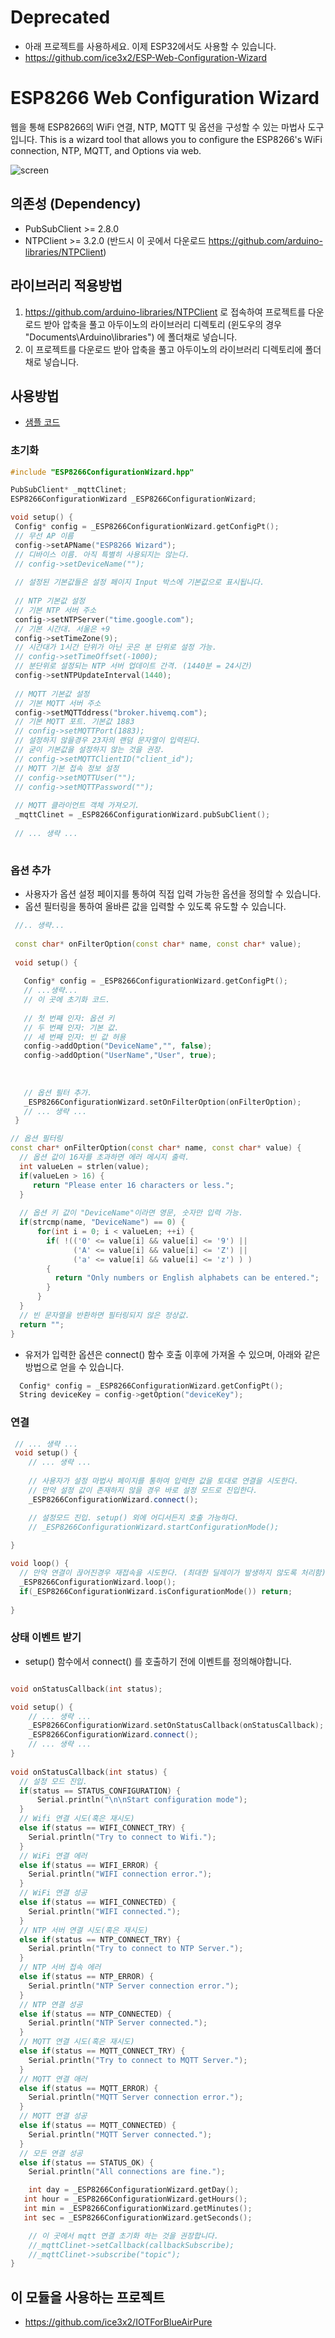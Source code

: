 # Deprecated 
  - 아래 프로젝트를 사용하세요. 이제 ESP32에서도 사용할 수 있습니다. 
  - https://github.com/ice3x2/ESP-Web-Configuration-Wizard

# ESP8266 Web Configuration Wizard
 웹을 통해 ESP8266의 WiFi 연결, NTP, MQTT 및 옵션을 구성할 수 있는 마법사 도구입니다.
 This is a wizard tool that allows you to configure the ESP8266's WiFi connection, NTP, MQTT, and Options via web.
 
![screen](https://user-images.githubusercontent.com/3121298/159404924-a39ab1b0-27f6-430b-9b0e-cbb3a15bd1f5.png)

## 의존성 (Dependency)
  * PubSubClient >= 2.8.0
  * NTPClient >= 3.2.0 (반드시 이 곳에서 다운로드 https://github.com/arduino-libraries/NTPClient)

## 라이브러리 적용방법
  1. https://github.com/arduino-libraries/NTPClient 로 접속하여 프로젝트를 다운로드 받아 압축을 풀고 아두이노의 라이브러리 디렉토리 (윈도우의 경우 "Documents\Arduino\libraries") 에 폴더채로 넣습니다.
  2. 이 프로젝트를 다운로드 받아 압축을 풀고 아두이노의 라이브러리 디렉토리에 폴더채로 넣습니다. 

## 사용방법
  * [샘플 코드](https://github.com/ice3x2/ESP8266-Web-Configuration-Wizard/blob/master/examples/sample/sample.ino)
### 초기화
  ```cpp
  #include "ESP8266ConfigurationWizard.hpp"

  PubSubClient* _mqttClinet;
  ESP8266ConfigurationWizard _ESP8266ConfigurationWizard;
  
  void setup() {
   Config* config = _ESP8266ConfigurationWizard.getConfigPt();
   // 무선 AP 이름 
   config->setAPName("ESP8266 Wizard");
   // 디바이스 이름. 아직 특별히 사용되지는 않는다.
   // config->setDeviceName("");
   
   // 설정된 기본값들은 설정 페이지 Input 박스에 기본값으로 표시됩니다. 
   
   // NTP 기본값 설정
   // 기본 NTP 서버 주소
   config->setNTPServer("time.google.com");
   // 기본 시간대. 서울은 +9
   config->setTimeZone(9);
   // 시간대가 1시간 단위가 아닌 곳은 분 단위로 설정 가능. 
   // config->setTimeOffset(-1000);
   // 분단위로 설정되는 NTP 서버 업데이트 간격. (1440분 = 24시간)
   config->setNTPUpdateInterval(1440);
   
   // MQTT 기본값 설정
   // 기본 MQTT 서버 주소 
   config->setMQTTddress("broker.hivemq.com");
   // 기본 MQTT 포트. 기본값 1883
   // config->setMQTTPort(1883);
   // 설정하지 않을경우 23자의 랜덤 문자열이 입력된다.
   // 굳이 기본값을 설정하지 않는 것을 권장.
   // config->setMQTTClientID("client_id");
   // MQTT 기본 접속 정보 설정 
   // config->setMQTTUser("");
   // config->setMQTTPassword("");
   
   // MQTT 클라이언트 객체 가져오기. 
   _mqttClinet = _ESP8266ConfigurationWizard.pubSubClient();
   
   // ... 생략 ...
   
```
### 옵션 추가
  * 사용자가 옵션 설정 페이지를 통하여 직접 입력 가능한 옵션을 정의할 수 있습니다. 
  * 옵션 필터링을 통하여 올바른 값을 입력할 수 있도록 유도할 수 있습니다. 
```cpp
 //.. 생략...  
 
 const char* onFilterOption(const char* name, const char* value);
 
 void setup() {
   
   Config* config = _ESP8266ConfigurationWizard.getConfigPt();
   // ...생략... 
   // 이 곳에 초기화 코드.
   
   // 첫 번째 인자: 옵션 키
   // 두 번째 인자: 기본 값. 
   // 세 번째 인자: 빈 값 허용 
   config->addOption("DeviceName","", false);
   config->addOption("UserName","User", true);
   
   
   
   // 옵션 필터 추가. 
   _ESP8266ConfigurationWizard.setOnFilterOption(onFilterOption);
   // ... 생략 ... 
 }

// 옵션 필터링
const char* onFilterOption(const char* name, const char* value) {
  // 옵션 값이 16자를 초과하면 에러 메시지 출력. 
  int valueLen = strlen(value);
  if(valueLen > 16) {
     return "Please enter 16 characters or less.";
  }
  
  // 옵션 키 값이 "DeviceName"이라면 영문, 숫자만 입력 가능. 
  if(strcmp(name, "DeviceName") == 0) {
      for(int i = 0; i < valueLen; ++i) {
        if( !(('0' <= value[i] && value[i] <= '9') || 
              ('A' <= value[i] && value[i] <= 'Z') || 
              ('a' <= value[i] && value[i] <= 'z') ) ) 
        {
          return "Only numbers or English alphabets can be entered.";
        }
      }
  }
  // 빈 문자열을 반환하면 필터링되지 않은 정상값. 
  return "";
}
```
 * 유저가 입력한 옵션은 connect() 함수 호출 이후에 가져올 수 있으며, 아래와 같은 방법으로 얻을 수 있습니다.
```cpp
  Config* config = _ESP8266ConfigurationWizard.getConfigPt();
  String deviceKey = config->getOption("deviceKey");
```
### 연결
```cpp
 // ... 생략 ...
 void setup() {
    // ... 생략 ...
    
    // 사용자가 설정 마법사 페이지를 통하여 입력한 값을 토대로 연결을 시도한다.
    // 만약 설정 값이 존재하지 않을 경우 바로 설정 모드로 진입한다.
    _ESP8266ConfigurationWizard.connect();

    // 설정모드 진입. setup() 외에 어디서든지 호출 가능하다.
    // _ESP8266ConfigurationWizard.startConfigurationMode();
  
}

void loop() {
  // 만약 연결이 끊어진경우 재접속을 시도한다. (최대한 딜레이가 발생하지 않도록 처리함)
  _ESP8266ConfigurationWizard.loop();
  if(_ESP8266ConfigurationWizard.isConfigurationMode()) return;
  
}
```
### 상태 이벤트 받기
  * setup() 함수에서 connect() 를 호출하기 전에 이벤트를 정의해야합니다. 
```cpp

void onStatusCallback(int status); 

void setup() {
    // ... 생략 ...
    _ESP8266ConfigurationWizard.setOnStatusCallback(onStatusCallback);
    _ESP8266ConfigurationWizard.connect();
    // ... 생략 ...
}
    
void onStatusCallback(int status) {
  // 설정 모드 진입. 
  if(status == STATUS_CONFIGURATION) {
      Serial.println("\n\nStart configuration mode");
  }
  // Wifi 연결 시도(혹은 재시도)
  else if(status == WIFI_CONNECT_TRY) {
    Serial.println("Try to connect to Wifi.");
  }
  // WiFi 연결 에러
  else if(status == WIFI_ERROR) {
    Serial.println("WIFI connection error.");
  }
  // WiFi 연결 성공
  else if(status == WIFI_CONNECTED) {
    Serial.println("WIFI connected.");
  }
  // NTP 서버 연결 시도(혹은 재시도)
  else if(status == NTP_CONNECT_TRY) {
    Serial.println("Try to connect to NTP Server.");
  }
  // NTP 서버 접속 에러 
  else if(status == NTP_ERROR) {
    Serial.println("NTP Server connection error.");
  }
  // NTP 연결 성공
  else if(status == NTP_CONNECTED) {
    Serial.println("NTP Server connected.");
  }
  // MQTT 연결 시도(혹은 재시도)
  else if(status == MQTT_CONNECT_TRY) {
    Serial.println("Try to connect to MQTT Server.");
  }
  // MQTT 연결 애러
  else if(status == MQTT_ERROR) {
    Serial.println("MQTT Server connection error.");
  }
  // MQTT 연결 성공
  else if(status == MQTT_CONNECTED) {
    Serial.println("MQTT Server connected.");
  }
  // 모든 연결 성공
  else if(status == STATUS_OK) {
    Serial.println("All connections are fine.");

    int day = _ESP8266ConfigurationWizard.getDay();
   int hour = _ESP8266ConfigurationWizard.getHours();
   int min = _ESP8266ConfigurationWizard.getMinutes();
   int sec = _ESP8266ConfigurationWizard.getSeconds();

    // 이 곳에서 mqtt 연결 초기화 하는 것을 권장합니다. 
    //_mqttClinet->setCallback(callbackSubscribe);
    //_mqttClinet->subscribe("topic");
}    


```

  
## 이 모듈을 사용하는 프로젝트
   * https://github.com/ice3x2/IOTForBlueAirPure


